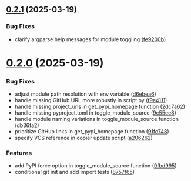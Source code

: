 ## [0.2.1](https://github.com/iloveitaly/uv-development-toggle/compare/v0.2.0...v0.2.1) (2025-03-19)


### Bug Fixes

* clarify argparse help messages for module toggling ([fe9200b](https://github.com/iloveitaly/uv-development-toggle/commit/fe9200b4c886e24b028ec61444c79bd0e5eb7faf))



# [0.2.0](https://github.com/iloveitaly/uv-development-toggle/compare/d6ebea655086f9d0d430a1f01062222e96796a55...v0.2.0) (2025-03-19)


### Bug Fixes

* adjust module path resolution with env variable ([d6ebea6](https://github.com/iloveitaly/uv-development-toggle/commit/d6ebea655086f9d0d430a1f01062222e96796a55))
* handle missing GitHub URL more robustly in script.py ([f9a4111](https://github.com/iloveitaly/uv-development-toggle/commit/f9a4111a207a094153d8a8525377a674b9ceb34b))
* handle missing project_urls in get_pypi_homepage function ([2dc7a62](https://github.com/iloveitaly/uv-development-toggle/commit/2dc7a624a188f38b3d63680fdfa739303643addf))
* handle missing pyproject.toml in toggle_module_source ([9c55ee8](https://github.com/iloveitaly/uv-development-toggle/commit/9c55ee8895db5dfa426e6800a81ce627c42f9179))
* handle module naming variations in toggle_module_source function ([db36fa2](https://github.com/iloveitaly/uv-development-toggle/commit/db36fa26b6d2b6f0cbd87b3b8aa3da081becbf2d))
* prioritize GitHub links in get_pypi_homepage function ([91fc748](https://github.com/iloveitaly/uv-development-toggle/commit/91fc748219166f8c15c48624dab00d70c7198e6a))
* specify VCS reference in copier update script ([a206262](https://github.com/iloveitaly/uv-development-toggle/commit/a2062628e189fc67569fe3f479401222d8d6769d))


### Features

* add PyPI force option in toggle_module_source function ([9fbd995](https://github.com/iloveitaly/uv-development-toggle/commit/9fbd9958b68a5d37dd042259eff797d566920a8e))
* conditional git init and add import tests ([8757f65](https://github.com/iloveitaly/uv-development-toggle/commit/8757f65c38e717b9389f50fa14e65f556b91504e))



